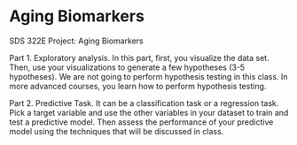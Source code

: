 # Aging Biomarkers
SDS 322E Project: Aging Biomarkers

Part 1. Exploratory analysis. In this part, first, you visualize the data set. Then, use your visualizations to generate a few hypotheses (3-5 hypotheses). We are not going to perform hypothesis testing in this class. In more advanced courses, you learn how to perform hypothesis testing. 
 
Part 2. Predictive Task. It can be a classification task or a regression task. Pick a target variable and use the other variables in your dataset to train and test a predictive model. Then assess the performance of your predictive model using the techniques that will be discussed in class. 
